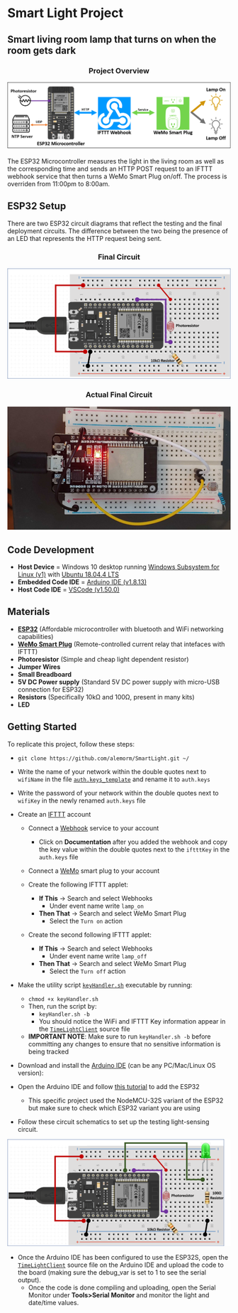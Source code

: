 # Smart Light Project

## Smart living room lamp that turns on when the room gets dark

### <div align="center">**Project Overview**

![Project Overview][overview]

The ESP32 Microcontroller measures the light in the living room as well as the corresponding time and sends an HTTP POST request to an IFTTT webhook service that then turns a WeMo Smart Plug on/off. The process is overriden from 11:00pm to 8:00am.

## ESP32 Setup

There are two ESP32 circuit diagrams that reflect the testing and the final deployment circuits. The difference between the two being the presence of an LED that represents the HTTP request being sent.

### <div align="center">**Final Circuit**

![LDR Final Circuit][circuit]

### <div align="center">**Actual Final Circuit**

![LDR Real Circuit][realcircuit]

## Code Development

- **Host Device** = Windows 10 desktop running [Windows Subsystem for Linux (v1)][wsl] with [Ubuntu 18.04.4 LTS][ubuntu]
- **Embedded Code IDE** = [Arduino IDE (v1.8.13)][arduino]
- **Host Code IDE** = [VSCode (v1.50.0)][vscode]

## Materials

- **[ESP32]** (Affordable microcontroller with bluetooth and WiFi networking capabilities)
- **[WeMo Smart Plug][wemoplug]** (Remote-controlled current relay that intefaces with IFTTT)
- **Photoresistor** (Simple and cheap light dependent resistor)
- **Jumper Wires**
- **Small Breadboard**
- **5V DC Power supply** (Standard 5V DC power supply with micro-USB connection for ESP32)
- **Resistors** (Specifically 10kΩ and 100Ω, present in many kits)
- **LED**

## Getting Started

To replicate this project, follow these steps:

- `git clone https://github.com/alemorm/SmartLight.git ~/`

- Write the name of your network within the double quotes next to `wifiName` in the file [`auth.keys_template`] and rename it to `auth.keys`

- Write the password of your network within the double quotes next to `wifiKey` in the newly renamed `auth.keys` file

- Create an [IFTTT] account
  
  - Connect a [Webhook] service to your account
    - Click on **Documentation** after you added the webhook and copy the key value within the double quotes next to the `iftttKey` in the `auth.keys` file

  - Connect a [WeMo] smart plug to your account
  
  - Create the following IFTTT applet:
    - **If This** -> Search and select Webhooks
      - Under event name write `lamp_on`
    - **Then That** -> Search and select WeMo Smart Plug
      - Select the `Turn on` action

  - Create the second following IFTTT applet:
    - **If This** -> Search and select Webhooks
      - Under event name write `lamp_off`
    - **Then That** -> Search and select WeMo Smart Plug
      - Select the `Turn off` action

- Make the utility script [`keyHandler.sh`] executable by running:
  - `chmod +x keyHandler.sh`
  - Then, run the script by:
    - `keyHandler.sh -b`
    - You should notice the WiFi and IFTTT Key information appear in the [`TimeLightClient`] source file
  - **IMPORTANT NOTE**: Make sure to run `keyHandler.sh -b` before committing any changes to ensure that no sensitive information is being tracked
  
- Download and install the [Arduino IDE][arduino] (can be any PC/Mac/Linux OS version):

- Open the Arduino IDE and follow [this tutorial][esp32tutorial] to add the ESP32
  - This specific project used the NodeMCU-32S variant of the ESP32 but make sure to check which ESP32 variant you are using

- Follow these circuit schematics to set up the testing light-sensing circuit.

![LDR Test Circuit][testcircuit]

- Once the Arduino IDE has been configured to use the ESP32S, open the [`TimeLightClient`] source file on the Arduino IDE and upload the code to the board (making sure the debug_var is set to 1 to see the serial output).
  - Once the code is done compiling and uploading, open the Serial Monitor under **Tools>Serial Monitor** and monitor the light and date/time values.

<!-- Links -->
[overview]: img/project_overview.png
[circuit]: img/circuit_schematic.png
[testcircuit]: img/test_circuit_schematic.png
[realcircuit]: img/real_circuit.jpg
[vstasks]: .vscode/tasks.json
[wsl]: https://docs.microsoft.com/en-us/windows/wsl/install-win10
[ubuntu]: https://www.microsoft.com/en-us/p/ubuntu-1804-lts/9n9tngvndl3q
[arduino]: https://www.arduino.cc/en/Main/software
[vscode]: https://code.visualstudio.com/
[ifttt]: https://ifttt.com/home
[webhook]: https://ifttt.com/maker_webhooks
[wemo]: https://ifttt.com/wemo_switch
[`auth.keys_template`]: auth.keys_template
[`keyHandler.sh`]: keyHandler.sh
[esp32tutorial]: https://randomnerdtutorials.com/installing-the-esp32-board-in-arduino-ide-windows-instructions/
[`TimeLightClient`]: scripts/TimeLightClient/TimeLightClient.ino
[ESP32]: https://www.espressif.com/en/products/socs/esp32
[wemoplug]: https://www.belkin.com/us/p/P-F7C063/